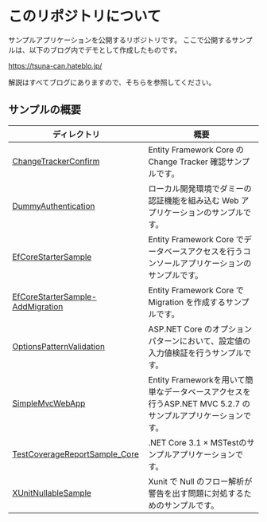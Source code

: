 # このリポジトリについて

サンプルアプリケーションを公開するリポジトリです。
ここで公開するサンプルは、以下のブログ内でデモとして作成したものです。

<https://tsuna-can.hateblo.jp/>

解説はすべてブログにありますので、そちらを参照してください。

## サンプルの概要

|                             ディレクトリ                              |                                                    概要                                                     |
| --------------------------------------------------------------------- | ----------------------------------------------------------------------------------------------------------- |
| [ChangeTrackerConfirm](/ChangeTrackerConfirm)                         | Entity Framework Core の Change Tracker 確認サンプルです。                                                  |
| [DummyAuthentication](/DummyAuthentication)                           | ローカル開発環境でダミーの認証機能を組み込む Web アプリケーションのサンプルです。                           |
| [EfCoreStarterSample](/EfCoreStarterSample)                           | Entity Framework Core でデータベースアクセスを行うコンソールアプリケーションのサンプルです。                |
| [EfCoreStarterSample-AddMigration](/EfCoreStarterSample-AddMigration) | Entity Framework Core で Migration を作成するサンプルです。                                                 |
| [OptionsPatternValidation](/OptionsPatternValidation)                 | ASP.NET Core のオプションパターンにおいて、設定値の入力値検証を行うサンプルです。                           |
| [SimpleMvcWebApp](/SimpleMvcWebApp)                                   | Entity Frameworkを用いて簡単なデータベースアクセスを行うASP\.NET MVC 5.2.7 のサンプルアプリケーションです。 |
| [TestCoverageReportSample_Core](/TestCoverageReportSample_Core)       | \.NET Core 3.1 × MSTestのサンプルアプリケーションです。                                                    |
| [XUnitNullableSample](/XUnitNullableSample)                           | Xunit で Null のフロー解析が警告を出す問題に対処するためのサンプルです。                                    |
